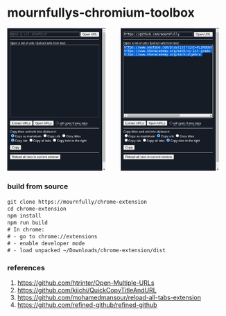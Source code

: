 # mournfullys-chromium-toolbox

<p float="center">
    <img src="./docs/empty.png" width="45%"/>
    &nbsp; &nbsp; &nbsp; &nbsp;
    <img src="./docs/filled.png" width="45%"/>
</p>

### build from source
```shell
git clone https://mournfully/chrome-extension
cd chrome-extension
npm install
npm run build
# In chrome:
# - go to chrome://extensions
# - enable developer mode
# - load unpacked ~/Downloads/chrome-extension/dist 
```

### references
1. https://github.com/htrinter/Open-Multiple-URLs
2. https://github.com/kiichi/QuickCopyTitleAndURL
3. https://github.com/mohamedmansour/reload-all-tabs-extension
4. https://github.com/refined-github/refined-github
